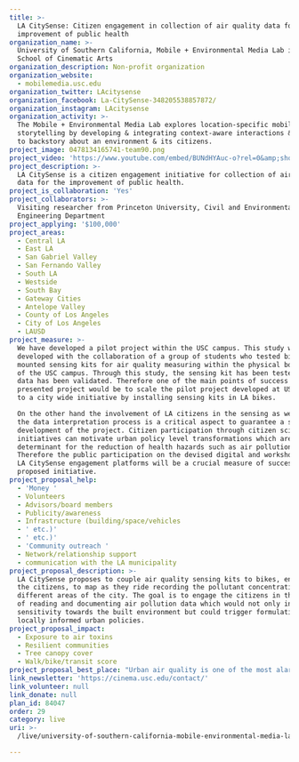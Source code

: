 ```yaml
---
title: >-
  LA CitySense: Citizen engagement in collection of air quality data for
  improvement of public health
organization_name: >-
  University of Southern California, Mobile + Environmental Media Lab in the
  School of Cinematic Arts
organization_description: Non-profit organization
organization_website:
  - mobilemedia.usc.edu
organization_twitter: LAcitysense
organization_facebook: La-CitySense-348205538857872/
organization_instagram: LAcitysense
organization_activity: >-
  The Mobile + Environmental Media Lab explores location-specific mobile
  storytelling by developing & integrating context-aware interactions & access
  to backstory about an environment & its citizens.
project_image: 0478134165741-team90.png
project_video: 'https://www.youtube.com/embed/BUNdHYAuc-o?rel=0&amp;showinfo=0'
project_description: >-
  LA CitySense is a citizen engagement initiative for collection of air quality
  data for the improvement of public health.
project_is_collaboration: 'Yes'
project_collaborators: >-
  Visiting researcher from Princeton University, Civil and Environmental
  Engineering Department
project_applying: '$100,000'
project_areas:
  - Central LA
  - East LA
  - San Gabriel Valley
  - San Fernando Valley
  - South LA
  - Westside
  - South Bay
  - Gateway Cities
  - Antelope Valley
  - County of Los Angeles
  - City of Los Angeles
  - LAUSD
project_measure: >-
  We have developed a pilot project within the USC campus. This study was
  developed with the collaboration of a group of students who tested bike
  mounted sensing kits for air quality measuring within the physical boundaries
  of the USC campus. Through this study, the sensing kit has been tested and the
  data has been validated. Therefore one of the main points of success for the
  presented project would be to scale the pilot project developed at USC campus
  to a city wide initiative by installing sensing kits in LA bikes. 

  On the other hand the involvement of LA citizens in the sensing as well as in
  the data interpretation process is a critical aspect to guarantee a successful
  development of the project. Citizen participation through citizen science
  initiatives can motivate urban policy level transformations which are
  determinant for the reduction of health hazards such as air pollution.
  Therefore the public participation on the devised digital and workshop based
  LA CitySense engagement platforms will be a crucial measure of success of the
  proposed initiative.
project_proposal_help:
  - 'Money '
  - Volunteers
  - Advisors/board members
  - Publicity/awareness
  - Infrastructure (building/space/vehicles
  - ' etc.)'
  - ' etc.)'
  - 'Community outreach '
  - Network/relationship support
  - communication with the LA municipality
project_proposal_description: >-
  LA CitySense proposes to couple air quality sensing kits to bikes, enabling
  the citizens, to map as they ride recording the pollutant concentration in
  different areas of the city. The goal is to engage the citizens in the process
  of reading and documenting air pollution data which would not only increase
  sensitivity towards the built environment but could trigger formulation of
  locally informed urban policies.
project_proposal_impact:
  - Exposure to air toxins
  - Resilient communities
  - Tree canopy cover
  - Walk/bike/transit score
project_proposal_best_place: "Urban air quality is one of the most alarming problems of contemporary cities. The World Health Organization reported that “in 2012, around 7 million people died – one in eight of the total global deaths – as a result of air pollution. This finding confirms that air pollution is now the world’s largest single environmental health risk” (WHO 2014). It is well known that air quality is primarily an urban problem. Therefore strategies to improve air quality in cities would introduce tremendous health and comfort benefits for their citizens. \nGiven the high reliance on the private vehicle, LA is one of the most polluted urban enclaves in the US. In this context, and with our increasing awareness of the negative effect air pollution can play in human health, initiatives that contribute to the improvement of air quality in the city of LA are paramount. \nWith the ambition to increase social and improve the air quality of the city of LA, the proposal has two main focuses:\na)\tUrban sensing through the involvement of LA citizens in the sensing process of the air quality data of the city:\n The current data available from governmental weather stations is insufficient to understand the air quality conditions we are exposed to in our daily routines. A higher spatial resolution mapping of the environmental data is necessary to rationalize the air quality variability across the city and be able to understand the air quality we are subject to as well as the possible implications it may have  in our health. The advantage of crowd sourced air quality data acquisition resides precisely in its capacity to increase the spatial resolution through an affordable technical approach. Furthermore it also takes advantage of the LA Bike municipality project which seeks to promote the use of bicycles to reduce the vehicular emissions to the atmosphere. The sensing kits will be attached to the LA bikes to perform crowd-sourced mobile sensing. Through this approach, the spatial resolution of the recordings will be further increased, enabling the acquisition of a city wide air quality data.\nb)\tData sharing for urban action and the establishment of urban policies:\nThe data collected by all active bikers, will be shared with LA citizens to spread the air quality awareness through a city wide open platform. The management of the sensing kits as well as the rationalization of the results will be shared through citizen workshops and through discussion forums in public databases. Therefore the collected data will not only serve for scientific research but will also motivate city wide public awareness platforms to discuss the air quality conditions of the city. Mobile applications and web-based interfaces are also being developed to enable a real time visualization of the collected data. \nThe goal is to engage the citizens in the process of reading and documenting air pollution data and increase sensitivity towards the built environment."
link_newsletter: 'https://cinema.usc.edu/contact/'
link_volunteer: null
link_donate: null
plan_id: 84047
order: 29
category: live
uri: >-
  /live/university-of-southern-california-mobile-environmental-media-lab-in-the-school-of-cinematic-arts

---
```

